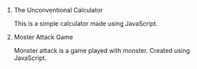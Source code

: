 
1. The Unconventional Calculator

    This is a simple calculator made using JavaScript.

2. Moster Attack Game

   Monster attack is a game played with monster. Created using JavaScript.
